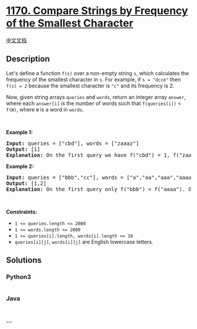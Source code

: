 # [1170. Compare Strings by Frequency of the Smallest Character](https://leetcode.com/problems/compare-strings-by-frequency-of-the-smallest-character)

[中文文档](/solution/1100-1199/1170.Compare%20Strings%20by%20Frequency%20of%20the%20Smallest%20Character/README.md)

## Description

<p>Let&#39;s define a function <code>f(s)</code> over a non-empty string <code>s</code>, which calculates the frequency of the smallest character in <code>s</code>. For example,&nbsp;if <code>s = &quot;dcce&quot;</code> then <code>f(s) = 2</code> because the smallest character is <code>&quot;c&quot;</code> and its frequency is 2.</p>

<p>Now, given string arrays <code>queries</code>&nbsp;and <code>words</code>, return an integer array <code>answer</code>, where each <code>answer[i]</code>&nbsp;is the number of words such that <code>f(queries[i])</code>&nbsp;&lt; <code>f(W)</code>, where <code>W</code>&nbsp;is a word in <code>words</code>.</p>

<p>&nbsp;</p>
<p><strong>Example 1:</strong></p>

<pre>
<strong>Input:</strong> queries = [&quot;cbd&quot;], words = [&quot;zaaaz&quot;]
<strong>Output:</strong> [1]
<strong>Explanation:</strong> On the first query we have f(&quot;cbd&quot;) = 1, f(&quot;zaaaz&quot;) = 3 so f(&quot;cbd&quot;) &lt; f(&quot;zaaaz&quot;).
</pre>

<p><strong>Example 2:</strong></p>

<pre>
<strong>Input:</strong> queries = [&quot;bbb&quot;,&quot;cc&quot;], words = [&quot;a&quot;,&quot;aa&quot;,&quot;aaa&quot;,&quot;aaaa&quot;]
<strong>Output:</strong> [1,2]
<strong>Explanation:</strong> On the first query only f(&quot;bbb&quot;) &lt; f(&quot;aaaa&quot;). On the second query both f(&quot;aaa&quot;) and f(&quot;aaaa&quot;) are both &gt; f(&quot;cc&quot;).
</pre>

<p>&nbsp;</p>
<p><strong>Constraints:</strong></p>

<ul>
	<li><code>1 &lt;= queries.length &lt;= 2000</code></li>
	<li><code>1 &lt;= words.length &lt;= 2000</code></li>
	<li><code>1 &lt;= queries[i].length, words[i].length &lt;= 10</code></li>
	<li><code>queries[i][j]</code>, <code>words[i][j]</code> are English lowercase letters.</li>
</ul>

## Solutions

<!-- tabs:start -->

### **Python3**

```python

```

### **Java**

```java

```

### **...**

```

```

<!-- tabs:end -->
